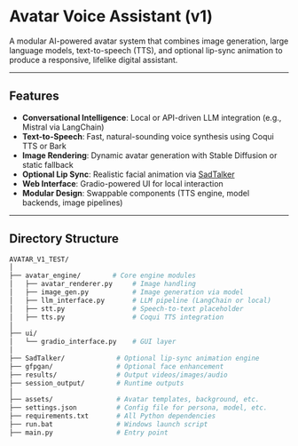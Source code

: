 # Avatar Voice Assistant (v1)

A modular AI-powered avatar system that combines image generation, large language models, text-to-speech (TTS), and optional lip-sync animation to produce a responsive, lifelike digital assistant.

---

## Features

- **Conversational Intelligence**: Local or API-driven LLM integration (e.g., Mistral via LangChain)
- **Text-to-Speech**: Fast, natural-sounding voice synthesis using Coqui TTS or Bark
- **Image Rendering**: Dynamic avatar generation with Stable Diffusion or static fallback
- **Optional Lip Sync**: Realistic facial animation via [SadTalker](https://github.com/OpenTalker/SadTalker)
- **Web Interface**: Gradio-powered UI for local interaction
- **Modular Design**: Swappable components (TTS engine, model backends, image pipelines)

---

## Directory Structure

```bash
AVATAR_V1_TEST/
│
├── avatar_engine/        # Core engine modules
│   ├── avatar_renderer.py     # Image handling
│   ├── image_gen.py           # Image generation via model
│   ├── llm_interface.py       # LLM pipeline (LangChain or local)
│   ├── stt.py                 # Speech-to-text placeholder
│   ├── tts.py                 # Coqui TTS integration
│
├── ui/
│   └── gradio_interface.py    # GUI layer
│
├── SadTalker/             # Optional lip-sync animation engine
├── gfpgan/                # Optional face enhancement
├── results/               # Output videos/images/audio
├── session_output/        # Runtime outputs
│
├── assets/                # Avatar templates, background, etc.
├── settings.json          # Config file for persona, model, etc.
├── requirements.txt       # All Python dependencies
├── run.bat                # Windows launch script
├── main.py                # Entry point
